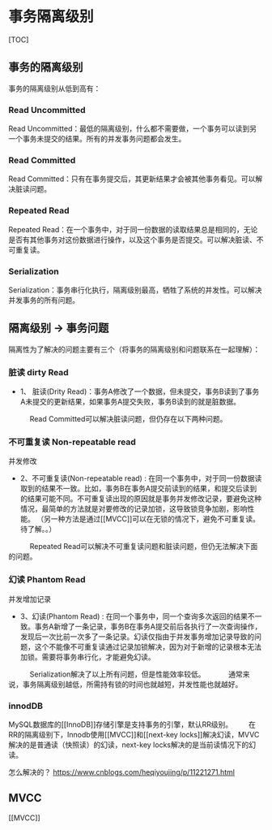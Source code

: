 # 事务隔离级别
[TOC]

## 事务的隔离级别
事务的隔离级别从低到高有：

### Read Uncommitted
Read Uncommitted：最低的隔离级别，什么都不需要做，一个事务可以读到另一个事务未提交的结果。所有的并发事务问题都会发生。

### Read Committed
Read Committed：只有在事务提交后，其更新结果才会被其他事务看见。可以解决脏读问题。
### Repeated Read
Repeated Read：在一个事务中，对于同一份数据的读取结果总是相同的，无论是否有其他事务对这份数据进行操作，以及这个事务是否提交。可以解决脏读、不可重复读。

### Serialization
Serialization：事务串行化执行，隔离级别最高，牺牲了系统的并发性。可以解决并发事务的所有问题。

## 隔离级别 -> 事务问题
隔离性为了解决的问题主要有三个（将事务的隔离级别和问题联系在一起理解）：
### 脏读 dirty Read
- 1、 脏读(Drity Read)：事务A修改了一个数据，但未提交，事务B读到了事务A未提交的更新结果，如果事务A提交失败，事务B读到的就是脏数据。

　　　Read Committed可以解决脏读问题，但仍存在以下两种问题。

###  不可重复读 Non-repeatable read 
并发修改

- 2、不可重复读(Non-repeatable read) : 在同一个事务中，对于同一份数据读取到的结果不一致。比如，事务B在事务A提交前读到的结果，和提交后读到的结果可能不同。不可重复读出现的原因就是事务并发修改记录，要避免这种情况，最简单的方法就是对要修改的记录加锁，这导致锁竞争加剧，影响性能。
    （另一种方法是通过[[MVCC]]可以在无锁的情况下，避免不可重复读。待了解。。）

　　　Repeated Read可以解决不可重复读问题和脏读问题，但仍无法解决下面的问题。

### 幻读 Phantom Read
并发增加记录

- 3、幻读(Phantom Read) : 在同一个事务中，同一个查询多次返回的结果不一致。事务A新增了一条记录，事务B在事务A提交前后各执行了一次查询操作，发现后一次比前一次多了一条记录。幻读仅指由于并发事务增加记录导致的问题，这个不能像不可重复读通过记录加锁解决，因为对于新增的记录根本无法加锁。需要将事务串行化，才能避免幻读。

　　　Serialization解决了以上所有问题，但是性能效率较低。
　　　通常来说，事务隔离级别越低，所需持有锁的时间也就越短，并发性能也就越好。

### innodDB

MySQL数据库的[[InnoDB]]存储引擎是支持事务的引擎，默认RR级别。
　　在RR的隔离级别下，Innodb使用[[MVCC]]和[[next-key locks]]解决幻读，MVVC解决的是普通读（快照读）的幻读，next-key locks解决的是当前读情况下的幻读。


怎么解决的？
https://www.cnblogs.com/heqiyoujing/p/11221271.html

## MVCC
[[MVCC]]
